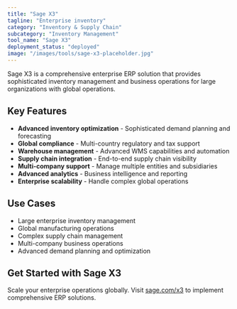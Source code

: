 ```yaml
---
title: "Sage X3"
tagline: "Enterprise inventory"
category: "Inventory & Supply Chain"
subcategory: "Inventory Management"
tool_name: "Sage X3"
deployment_status: "deployed"
image: "/images/tools/sage-x3-placeholder.jpg"
---
```

Sage X3 is a comprehensive enterprise ERP solution that provides sophisticated inventory management and business operations for large organizations with global operations.

## Key Features

- **Advanced inventory optimization** - Sophisticated demand planning and forecasting
- **Global compliance** - Multi-country regulatory and tax support
- **Warehouse management** - Advanced WMS capabilities and automation
- **Supply chain integration** - End-to-end supply chain visibility
- **Multi-company support** - Manage multiple entities and subsidiaries
- **Advanced analytics** - Business intelligence and reporting
- **Enterprise scalability** - Handle complex global operations

## Use Cases

- Large enterprise inventory management
- Global manufacturing operations
- Complex supply chain management
- Multi-company business operations
- Advanced demand planning and optimization

## Get Started with Sage X3

Scale your enterprise operations globally. Visit [sage.com/x3](https://www.sage.com/x3) to implement comprehensive ERP solutions.
